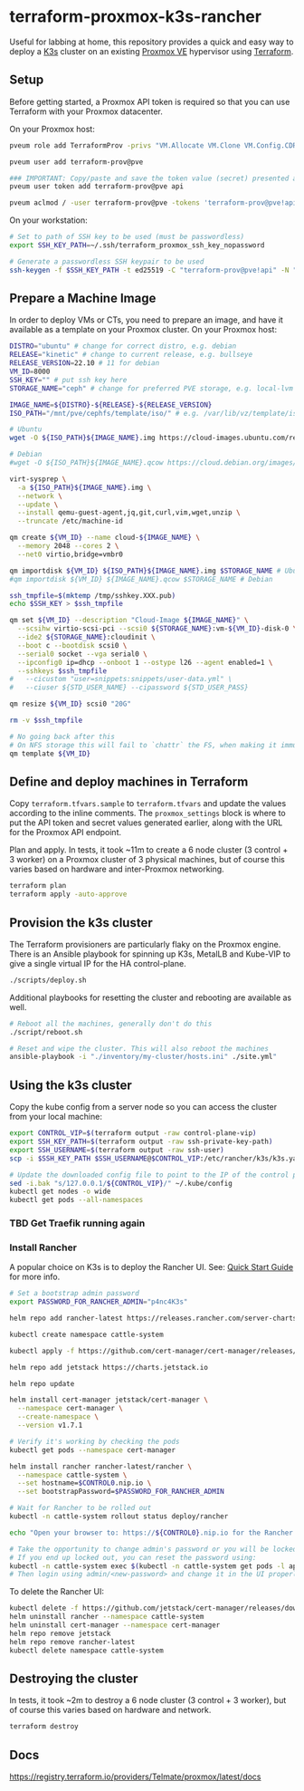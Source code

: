# terraform-proxmox-k3s-rancher

Useful for labbing at home, this repository provides a quick and easy way to deploy a [K3s](https://k3s.io/) cluster on an existing [Proxmox VE](https://www.proxmox.com/en/proxmox-ve) hypervisor using [Terraform](https://www.terraform.io/).

## Setup

Before getting started, a Proxmox API token is required so that you can use Terraform with your Proxmox datacenter.

On your Proxmox host:

```sh
pveum role add TerraformProv -privs "VM.Allocate VM.Clone VM.Config.CDROM VM.Config.CPU VM.Config.Cloudinit VM.Config.Disk VM.Config.HWType VM.Config.Memory VM.Config.Network VM.Config.Options VM.Monitor VM.Audit VM.PowerMgmt Datastore.AllocateSpace Datastore.Audit"

pveum user add terraform-prov@pve

### IMPORTANT: Copy/paste and save the token value (secret) presented after running the command below. You are only shown it once and need to set it later as in terraform.tfvars
pveum user token add terraform-prov@pve api

pveum aclmod / -user terraform-prov@pve -tokens 'terraform-prov@pve!api' -role TerraformProv
```

On your workstation:

```sh
# Set to path of SSH key to be used (must be passwordless)
export SSH_KEY_PATH=~/.ssh/terraform_proxmox_ssh_key_nopassword

# Generate a passwordless SSH keypair to be used
ssh-keygen -f $SSH_KEY_PATH -t ed25519 -C "terraform-prov@pve!api" -N "" -q
```

## Prepare a Machine Image

In order to deploy VMs or CTs, you need to prepare an image, and have it available as a template on your Proxmox cluster. On your Proxmox host:

```sh
DISTRO="ubuntu" # change for correct distro, e.g. debian
RELEASE="kinetic" # change to current release, e.g. bullseye
RELEASE_VERSION=22.10 # 11 for debian
VM_ID=8000
SSH_KEY="" # put ssh key here
STORAGE_NAME="ceph" # change for preferred PVE storage, e.g. local-lvm

IMAGE_NAME=${DISTRO}-${RELEASE}-${RELEASE_VERSION}
ISO_PATH="/mnt/pve/cephfs/template/iso/" # e.g. /var/lib/vz/template/iso/

# Ubuntu
wget -O ${ISO_PATH}${IMAGE_NAME}.img https://cloud-images.ubuntu.com/releases/${RELEASE_VERSION}/release/${DISTRO}-${RELEASE_VERSION}-server-cloudimg-amd64.img

# Debian
#wget -O ${ISO_PATH}${IMAGE_NAME}.qcow https://cloud.debian.org/images/cloud/${RELEASE}/latest/debian-${RELEASE_VERSION}-genericcloud-amd64.qcow2

virt-sysprep \
  -a ${ISO_PATH}${IMAGE_NAME}.img \
  --network \
  --update \
  --install qemu-guest-agent,jq,git,curl,vim,wget,unzip \
  --truncate /etc/machine-id

qm create ${VM_ID} --name cloud-${IMAGE_NAME} \
  --memory 2048 --cores 2 \
  --net0 virtio,bridge=vmbr0

qm importdisk ${VM_ID} ${ISO_PATH}${IMAGE_NAME}.img $STORAGE_NAME # Ubuntu
#qm importdisk ${VM_ID} ${IMAGE_NAME}.qcow $STORAGE_NAME # Debian

ssh_tmpfile=$(mktemp /tmp/sshkey.XXX.pub)
echo $SSH_KEY > $ssh_tmpfile

qm set ${VM_ID} --description "Cloud-Image ${IMAGE_NAME}" \
  --scsihw virtio-scsi-pci --scsi0 ${STORAGE_NAME}:vm-${VM_ID}-disk-0 \
  --ide2 ${STORAGE_NAME}:cloudinit \
  --boot c --bootdisk scsi0 \
  --serial0 socket --vga serial0 \
  --ipconfig0 ip=dhcp --onboot 1 --ostype l26 --agent enabled=1 \
  --sshkeys $ssh_tmpfile
#   --cicustom "user=snippets:snippets/user-data.yml" \
#   --ciuser ${STD_USER_NAME} --cipassword ${STD_USER_PASS}

qm resize ${VM_ID} scsi0 "20G"

rm -v $ssh_tmpfile

# No going back after this
# On NFS storage this will fail to `chattr` the FS, when making it immutable
qm template ${VM_ID}
```

## Define and deploy machines in Terraform

Copy `terraform.tfvars.sample` to `terraform.tfvars` and update the values according to the inline comments. The `proxmox_settings` block is where to put the API token and secret values generated earlier, along with the URL for the Proxmox API endpoint.

Plan and apply. In tests, it took ~11m to create a 6 node cluster (3 control + 3 worker) on a Proxmox cluster of 3 physical machines, but of course this varies based on hardware and inter-Proxmox networking.

```sh
terraform plan
terraform apply -auto-approve
```

## Provision the k3s cluster

The Terraform provisioners are particularly flaky on the Proxmox engine. There is an Ansible playbook for spinning up K3s, MetalLB and Kube-VIP to give a single virtual IP for the HA control-plane.

```sh
./scripts/deploy.sh
```

Additional playbooks for resetting the cluster and rebooting are available as well.

```sh
# Reboot all the machines, generally don't do this
./script/reboot.sh

# Reset and wipe the cluster. This will also reboot the machines
ansible-playbook -i "./inventory/my-cluster/hosts.ini" ./site.yml"
```

## Using the k3s cluster

Copy the kube config from a server node so you can access the cluster from your local machine:

```sh
export CONTROL_VIP=$(terraform output -raw control-plane-vip)
export SSH_KEY_PATH=$(terraform output -raw ssh-private-key-path)
export SSH_USERNAME=$(terraform output -raw ssh-user)
scp -i $SSH_KEY_PATH $SSH_USERNAME@$CONTROL_VIP:/etc/rancher/k3s/k3s.yaml ~/.kube/config

# Update the downloaded config file to point to the IP of the control plane VIP
sed -i.bak "s/127.0.0.1/${CONTROL_VIP}/" ~/.kube/config
kubectl get nodes -o wide
kubectl get pods --all-namespaces
```

### TBD Get Traefik running again


### Install Rancher

A popular choice on K3s is to deploy the Rancher UI. See: [Quick Start Guide](https://rancher.com/docs/rancher/v2.6/en/quick-start-guide/deployment/quickstart-manual-setup/) for more info.

```sh
# Set a bootstrap admin password
export PASSWORD_FOR_RANCHER_ADMIN="p4nc4K3s"

helm repo add rancher-latest https://releases.rancher.com/server-charts/latest

kubectl create namespace cattle-system

kubectl apply -f https://github.com/cert-manager/cert-manager/releases/download/v1.7.1/cert-manager.crds.yaml

helm repo add jetstack https://charts.jetstack.io

helm repo update

helm install cert-manager jetstack/cert-manager \
  --namespace cert-manager \
  --create-namespace \
  --version v1.7.1

# Verify it's working by checking the pods
kubectl get pods --namespace cert-manager

helm install rancher rancher-latest/rancher \
  --namespace cattle-system \
  --set hostname=$CONTROL0.nip.io \
  --set bootstrapPassword=$PASSWORD_FOR_RANCHER_ADMIN

# Wait for Rancher to be rolled out
kubectl -n cattle-system rollout status deploy/rancher

echo "Open your browser to: https://${CONTROL0}.nip.io for the Rancher UI."

# Take the opportunity to change admin's password or you will be locked out...
# If you end up locked out, you can reset the password using:
kubectl -n cattle-system exec $(kubectl -n cattle-system get pods -l app=rancher | grep '1/1' | head -1 | awk '{ print $1 }') -- reset-password
# Then login using admin/<new-password> and change it in the UI properly.
```

To delete the Rancher UI:

```sh
kubectl delete -f https://github.com/jetstack/cert-manager/releases/download/v1.7.1/cert-manager.crds.yaml
helm uninstall rancher --namespace cattle-system
helm uninstall cert-manager --namespace cert-manager
helm repo remove jetstack
helm repo remove rancher-latest
kubectl delete namespace cattle-system
```


## Destroying the cluster

In tests, it took ~2m to destroy a 6 node cluster (3 control + 3 worker), but of course this varies based on hardware and network.

```sh
terraform destroy
```

## Docs

https://registry.terraform.io/providers/Telmate/proxmox/latest/docs
